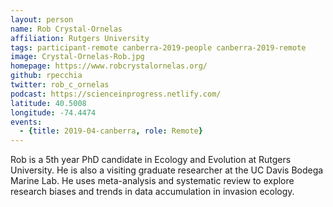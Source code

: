 ```yaml
---
layout: person
name: Rob Crystal-Ornelas
affiliation: Rutgers University
tags: participant-remote canberra-2019-people canberra-2019-remote
image: Crystal-Ornelas-Rob.jpg
homepage: https://www.robcrystalornelas.org/
github: rpecchia
twitter: rob_c_ornelas
podcast: https://scienceinprogress.netlify.com/
latitude: 40.5008
longitude: -74.4474
events:
  - {title: 2019-04-canberra, role: Remote}
---
```

Rob is a 5th year PhD candidate in Ecology and Evolution at Rutgers University. He is also a visiting graduate researcher at the UC Davis Bodega Marine Lab. He uses meta-analysis and systematic review to explore research biases and trends in data accumulation in invasion ecology.
